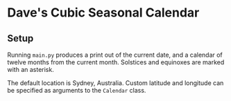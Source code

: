 # Dave's Cubic Seasonal Calendar

## Setup

Running `main.py` produces a print out of the current date, and a calendar of twelve months from the current month. Solstices and equinoxes are marked with an asterisk.

The default location is Sydney, Australia. Custom latitude and longitude can be specified as arguments to the `Calendar` class.
